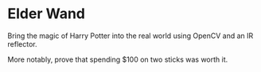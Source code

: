 # Elder Wand
Bring the magic of Harry Potter into the real world using OpenCV and an IR reflector.

More notably, prove that spending $100 on two sticks was worth it.
